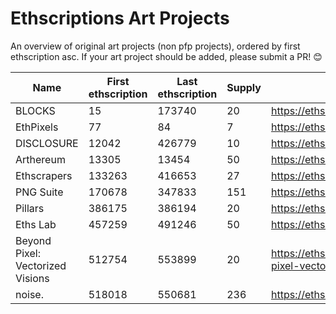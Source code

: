 # Ethscriptions Art Projects

An overview of original art projects (non pfp projects), ordered by first ethscription asc.
If your art project should be added, please submit a PR! 😊

| Name | First ethscription | Last ethscription | Supply | Link |
|---|---|---|---|---|
| BLOCKS | 15 | 173740 | 20 | https://ethscriptions.com/collections/blocks |
| EthPixels | 77 | 84 | 7 | https://ethscriptions.com/collections/ethpixels |
| DISCLOSURE | 12042 | 426779 | 10 | https://ethscriptions.com/collections/disclosure |
| Arthereum | 13305 | 13454 | 50 | https://ethscriptions.com/collections/arthereum |
| Ethscrapers | 133263 | 416653 | 27 | https://ethscriptions.com/collections/ethscrapers |
| PNG Suite | 170678 | 347833 | 151 | https://ethscriptions.com/collections/png-suite |
| Pillars | 386175 | 386194 | 20 | https://ethscriptions.com/collections/blocks |
| Eths Lab | 457259 | 491246 | 50 | https://ethscriptions.com/collections/eths-lab |
| Beyond Pixel: Vectorized Visions | 512754 | 553899 | 20 | https://ethscriptions.com/collections/beyond-pixel-vectorized-visions |
| noise. | 518018 | 550681 | 236 | https://ethscriptions.com/collections/noise |
